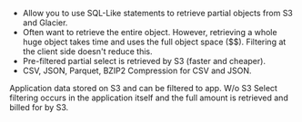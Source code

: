 * Allow you to use SQL-Like statements to retrieve partial objects from S3 and Glacier.
* Often want to retrieve the entire object. However, retrieving a whole huge object takes time and uses the full object space ($$). Filtering at the client side doesn't reduce this.
* Pre-filtered partial select is retrieved by S3 (faster and cheaper).
* CSV, JSON, Parquet, BZIP2 Compression for CSV and JSON.

Application data stored on S3 and can be filtered to app. W/o S3 Select filtering occurs in the application itself and the full amount is retrieved and billed for by S3.
